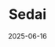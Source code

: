---  
layout: startup_page  
title: "Sedai"  
id: "sedai.io"  
permalink: "/sedaisedai.io06162025/"  
website: "https://www.sedai.io/"  
funding_round: "Series B"  
funding_amount: "$20M"  
investors: "AVP (Atlantic Vantage Point), Norwest, Sierra Ventures, Uncorrelated Ventures"  
about: "Sedai is the world’s first self-driving cloud. Its platform uses patented AI to safely optimize compute, storage, and data, freeing engineers from routine work. Sedai's AI agents learn how to drive the cloud and fixes issues in seconds, before they waste money or cause outages."  
markets: "Cloud Infrastructure, AI"  
hq: "San Francisco, California, United States"  
founded_year: "2018"  
linkedin: "https://www.linkedin.com/company/sedai"  
twitter: "https://twitter.com/sedai_io"  
instagram: ""  
facebook: "https://www.facebook.com/sedaiio"  
crunchbase: "https://www.crunchbase.com/organization/sedai"  
pitchbook: "https://pitchbook.com/profiles/company/462925-72"  

date_display: "16-Jun-2025"  
date: "2025-06-16"

# SEO Optimization  
meta_title: "Sedai - Series B Funding ($20M)"  
meta_description: "Sedai, Sedai is the world’s first self-driving cloud. Its platform uses patented AI to safely optimize compute, storage, and data, freeing engineers from rou..."  
meta_keywords: "Sedai, Cloud Infrastructure, AI, Series B funding"  
canonical_url: "https://startup.projectstartups.com/sedaisedai.io06162025/"  
---